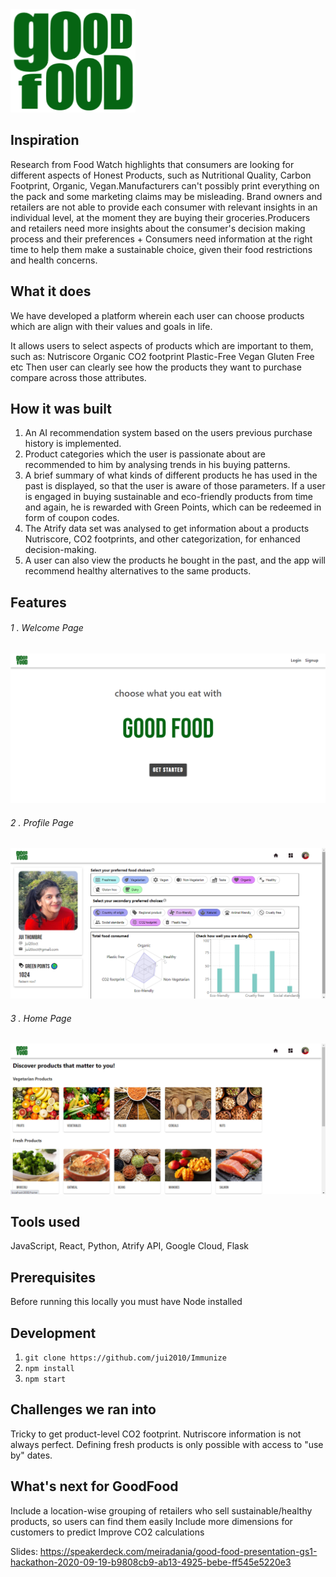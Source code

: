 <kbd>
  <img src="https://github.com/jui2010/GoodFood/blob/master/frontend/src/assets/logo.png">
</kbd>

## Inspiration
Research from Food Watch highlights that consumers are looking for different aspects of Honest Products, such as Nutritional Quality, Carbon Footprint, Organic, Vegan.Manufacturers can't possibly print everything on the pack and some marketing claims may be misleading. Brand owners and retailers are not able to provide each consumer with relevant insights in an individual level, at the moment they are buying their groceries.Producers and retailers need more insights about the consumer's decision making process and their preferences + Consumers need information at the right time to help them make a sustainable choice, given their food restrictions and health concerns.

## What it does
We have developed a platform wherein each user can choose products which are align with their values and goals in life.

It allows users to select aspects of products which are important to them, such as:
Nutriscore
Organic
CO2 footprint
Plastic-Free
Vegan
Gluten Free
etc
Then user can clearly see how the products they want to purchase compare across those attributes.

## How it was built
1) An AI recommendation system based on the users previous purchase history is implemented. 
2) Product categories which the user is passionate about are recommended to him by analysing trends in his buying patterns.
3) A brief summary of what kinds of different products he has used in the past is displayed, so that the user is aware of those parameters. If a user is engaged in buying sustainable and eco-friendly products from time and again, he is rewarded with Green Points, which can be redeemed in form of coupon codes.
4) The Atrify data set was analysed to get information about a products Nutriscore, CO2 footprints, and other categorization, for enhanced decision-making.
5) A user can also view the products he bought in the past, and the app will recommend healthy alternatives to the same products.


## Features
###### 1 . Welcome Page

<kbd>
  <img src="https://github.com/jui2010/GoodFood/blob/master/frontend/src/assets/welcome.png">
</kbd>

###### 2 . Profile Page

<kbd>
  <img src="https://github.com/jui2010/GoodFood/blob/master/frontend/src/assets/profile.png">
</kbd>

###### 3 . Home Page

<kbd>
  <img src="https://github.com/jui2010/GoodFood/blob/master/frontend/src/assets/home.png">
</kbd>


## Tools used
JavaScript, React, Python, Atrify API, Google Cloud, Flask

## Prerequisites
Before running this locally you must have Node installed

## Development

1. ```git clone https://github.com/jui2010/Immunize```
2. ```npm install```
3. ```npm start```

## Challenges we ran into
Tricky to get product-level CO2 footprint. Nutriscore information is not always perfect. Defining fresh products is only possible with access to "use by" dates.

## What's next for GoodFood
Include a location-wise grouping of retailers who sell sustainable/healthy products, so users can find them easily
Include more dimensions for customers to predict 
Improve CO2 calculations

Slides: https://speakerdeck.com/meiradania/good-food-presentation-gs1-hackathon-2020-09-19-b9808cb9-ab13-4925-bebe-ff545e5220e3
